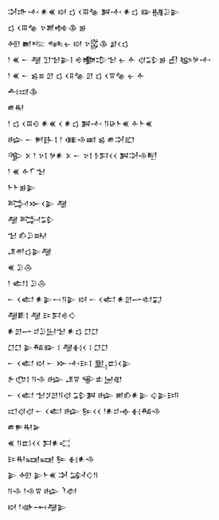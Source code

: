 <div class='block'>
<div class='line'>𒋫𒈥𒋾 𒀭𒌍 𒊭 𒌓 𒌋𒐋𒆚 𒀉𒋾 𒀭𒌓 𒅔𒉆𒊒𒉌</div>
<div class='line'>𒌓 𒌋𒐋𒆚 𒆳𒋢𒂔𒆠 𒂊</div>
<div class='line'>𒅇 𒆤𒌈 𒈝𒉡 𒊭 𒆳𒌵𒆠 𒋗𒌋𒌓</div>
<div class='line'>𒁹 𒌍 𒀸 𒆷 𒋛𒈠𒉌𒋙 𒄴𒆟𒄠𒈠 𒉡 𒅆 𒋼𒁉𒂊 𒌷 𒆧𒃻𒋾</div>
<div class='line'>𒁹 𒌍 𒀸 𒌗𒊺 𒇻 𒌓 𒌋𒐉𒆚 𒇻 𒌓 𒌋𒐊𒆚 𒉡 𒅆</div>
<div class='line'>𒋀𒀕𒆠</div>
<div class='line'>𒌑𒊑</div>
<div class='line'>𒁹 𒌓 𒌋𒐋𒄰 𒀭𒌍 𒌋 𒀭𒌓 𒀉𒋾 𒀀𒄩𒈨𒌍 𒅆𒈨𒌍</div>
<div class='line'>𒈗 𒀸 𒂍𒃲𒋙 𒁹 𒈪𒈾𒀜 𒌗 𒌑𒋫𒊬</div>
<div class='line'>𒄊 𒉽 𒁹 𒆳𒋙 𒃻𒀭 𒉽 𒀸 𒆳𒋙 𒊩𒁕𒌋𒌋 𒀉𒋫𒈾𒋃</div>
<div class='line'>𒁹 𒌍 𒅆𒇲𒈠</div>
<div class='line'>𒈨𒈨𒂊𒉌</div>
<div class='line'>𒅋𒁍𒌋𒉌 𒆷</div>
<div class='line'>𒆷 𒅋𒁉</div>
<div class='line'>𒈠 𒁓𒊒𒊻</div>
<div class='line'>𒂗𒉣𒌓𒉌𒆷</div>
<div class='line'>𒌍 𒊒𒁲</div>
<div class='line'>𒁹 𒅗𒋙 𒊒𒁲</div>
<div class='line'>𒀸 𒌋𒅗 𒀭𒉌𒁁𒀀𒉌 𒊭 𒀸 𒌋𒅗 𒀭𒇻𒅂𒊕𒍑</div>
<div class='line'>𒆷𒀾𒋙 𒆷 𒄿𒁕𒄴𒄭</div>
<div class='line'>𒀭𒇻𒅂 𒄑𒊒𒌨𒈠 𒀭𒌓 𒆸𒆸</div>
<div class='line'>𒆸𒆸 𒉌𒄀𒅔 𒑱 𒆷𒈬𒌋 𒑱 𒆸𒆸</div>
<div class='line'>𒀸 𒌋𒅗 𒊭 𒀸 𒁍𒋾𒄿𒋙 𒅅𒆗𒌋𒉌</div>
<div class='line'>𒉿𒂡𒋙 𒀀𒈾 𒈗 𒂗𒐊 𒊍𒉺𒅁𒊏</div>
<div class='line'>𒀸 𒌋𒅗 𒈠𒋡𒇻𒀀𒋼 𒁉𒀉 𒈗 𒅖𒁓𒀭𒉌 𒌒𒉌𒅀</div>
<div class='line'>𒀊𒋼𒋼 𒀸 𒌋𒅗 𒈗 𒌉𒌋𒌋 𒁹𒀭𒄑𒉢𒈬𒄀𒈾</div>
<div class='line'>𒌑𒊓𒊑𒅕</div>
<div class='line'>𒌍 𒀀𒆗𒌋𒌋 𒁕𒀭𒄣</div>
<div class='line'>𒄿𒊑𒍢𒍢 𒌉 𒈬𒀭𒈾</div>
<div class='line'>𒉌 𒅇 𒉌𒈨𒌍 𒋭 𒋆𒄭𒀀</div>
<div class='line'>𒀀𒈾 𒁹𒈾𒐊 𒈗 𒇺𒀠</div>
<div class='line'>𒊭 𒁹𒀝𒆰𒆷𒉌</div>
</div>